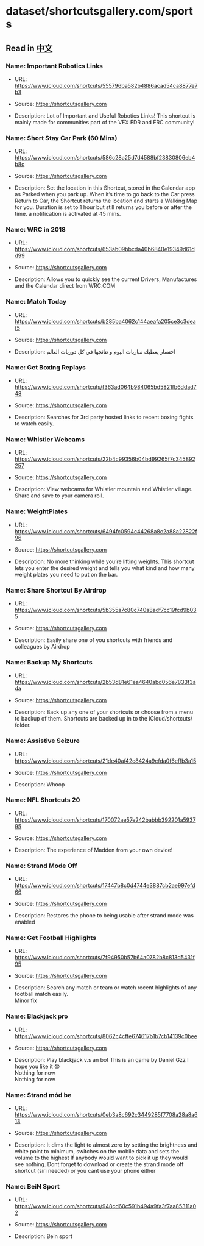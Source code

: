 # dataset/shortcutsgallery.com/sports

## Read in [中文](README_ZH.md)

### Name: Important Robotics Links

- URL: https://www.icloud.com/shortcuts/555796ba582b4886acad54ca8877e7b3

- Source: https://shortcutsgallery.com

- Description: Lot of Important and Useful Robotics Links!
This shortcut is mainly made for communities part of the VEX EDR and FRC community!

### Name: Short Stay Car Park (60 Mins)

- URL: https://www.icloud.com/shortcuts/586c28a25d7d4588bf23830806eb4b8c

- Source: https://shortcutsgallery.com

- Description: Set the location in this Shortcut, stored in the Calendar app as Parked when you park up.
When it’s time to go back to the Car press Return to Car, the Shortcut returns the location and starts a Walking Map for you.
Duration is set to 1 hour but still returns you before or after the time. a notification is activated at 45 mins.

### Name: WRC in 2018

- URL: https://www.icloud.com/shortcuts/653ab09bbcda40b6840e19349d61dd99

- Source: https://shortcutsgallery.com

- Description: Allows you to quickly see the current Drivers, Manufactures and the Calendar direct from WRC.COM

### Name: Match Today

- URL: https://www.icloud.com/shortcuts/b285ba4062c144aeafa205ce3c3deaf5

- Source: https://shortcutsgallery.com

- Description: اختصار يعطيك مباريات اليوم و نتائجها في كل دوريات العالم

### Name: Get Boxing Replays

- URL: https://www.icloud.com/shortcuts/f363ad064b984065bd5821fb6ddad748

- Source: https://shortcutsgallery.com

- Description: Searches for 3rd party hosted links to recent boxing fights to watch easily.

### Name: Whistler Webcams

- URL: https://www.icloud.com/shortcuts/22b4c99356b04bd99265f7c345892257

- Source: https://shortcutsgallery.com

- Description: View webcams for Whistler mountain and Whistler village. Share and save to your camera roll.

### Name: WeightPlates

- URL: https://www.icloud.com/shortcuts/6494fc0594c44268a8c2a88a22822f96

- Source: https://shortcutsgallery.com

- Description: No more thinking while you’re lifting weights. This shortcut lets you enter the desired weight and tells you what kind and how many weight plates you need to put on the bar.

### Name: Share Shortcut By Airdrop

- URL: https://www.icloud.com/shortcuts/5b355a7c80c740a8adf7cc19fcd9b035

- Source: https://shortcutsgallery.com

- Description: Easily share one of you shortcuts with friends and colleagues by Airdrop

### Name: Backup My Shortcuts

- URL: https://www.icloud.com/shortcuts/2b53d81e61ea4640abd056e7833f3ada

- Source: https://shortcutsgallery.com

- Description: Back up any one of your shortcuts or choose from a menu to backup of them.
Shortcuts are backed up in to the iCloud/shortcuts/ folder.

### Name: Assistive Seizure

- URL: https://www.icloud.com/shortcuts/21de40af42c8424a9cfda0f6effb3a15

- Source: https://shortcutsgallery.com

- Description: Whoop

### Name: NFL Shortcuts 20

- URL: https://www.icloud.com/shortcuts/170072ae57e242babbb392201a593795

- Source: https://shortcutsgallery.com

- Description: The experience of Madden from your own device!

### Name: Strand Mode Off

- URL: https://www.icloud.com/shortcuts/17447b8c0d4744e3887cb2ae997efd66

- Source: https://shortcutsgallery.com

- Description: Restores the phone to being usable after strand mode was enabled

### Name: Get Football Highlights

- URL: https://www.icloud.com/shortcuts/7f94950b57b64a0782b8c813d5431f95

- Source: https://shortcutsgallery.com

- Description: Search any match or team or watch recent highlights of any football match easily.  
									        	Minor fix									      	

### Name: Blackjack pro

- URL: https://www.icloud.com/shortcuts/8062c4cffe674617b1b7cb14139c0bee

- Source: https://shortcutsgallery.com

- Description: Play blackjack v.s an bot
This is an game by Daniel Gzz I hope you like it 😎  
									        	Nothing for now									      	  
									        	Nothing for now									      	

### Name: Strand mód be

- URL: https://www.icloud.com/shortcuts/0eb3a8c692c3449285f7708a28a8a613

- Source: https://shortcutsgallery.com

- Description: It dims the light to almost zero by setting the brightness and  white point to minimum, switches on the mobile data and sets the volume to the highest
If anybody would want to pick it up they would see nothing.
Dont forget to download or create the strand mode off shortcut (siri needed) or you cant use your phone either

### Name: BeiN Sport

- URL: https://www.icloud.com/shortcuts/948cd60c591b494a9fa3f7aa85311a02

- Source: https://shortcutsgallery.com

- Description: Bein sport

